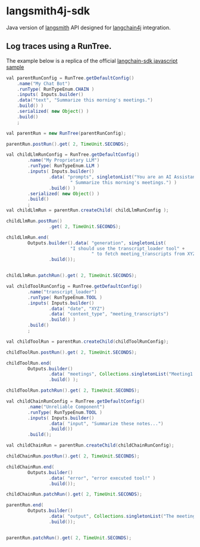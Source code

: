 # langsmith4j-sdk

Java version of [langsmith] API designed for [langchain4j] integration.

## Log traces using a RunTree.

The example below is a replica of the official [langchain-sdk javascript sample][langsmith-trace-sample]
```java
val parentRunConfig = RunTree.getDefaultConfig()
    .name("My Chat Bot")
    .runType( RunTypeEnum.CHAIN )
    .inputs( Inputs.builder()
    .data("text", "Summarize this morning's meetings.")
    .build() )
    .serialized( new Object() )
    .build()
    ;

val parentRun = new RunTree(parentRunConfig);

parentRun.postRun().get( 2, TimeUnit.SECONDS);

val childLlmRunConfig = RunTree.getDefaultConfig()
        .name("My Proprietary LLM")
        .runType( RunTypeEnum.LLM )
        .inputs( Inputs.builder()
                .data( "prompts", singletonList("You are an AI Assistant. The time is XYZ." +
                        " Summarize this morning's meetings.") )
                .build() )
        .serialized( new Object() )
        .build()
        ;
val childLlmRun = parentRun.createChild( childLlmRunConfig );

childLlmRun.postRun()
                .get( 2, TimeUnit.SECONDS);

childLlmRun.end(
        Outputs.builder().data( "generation", singletonList(
                        "I should use the transcript_loader tool" +
                                " to fetch meeting_transcripts from XYZ" ))
                .build());


childLlmRun.patchRun().get( 2, TimeUnit.SECONDS);

val childToolRunConfig = RunTree.getDefaultConfig()
        .name("transcript_loader")
        .runType( RunTypeEnum.TOOL )
        .inputs( Inputs.builder()
                .data( "date", "XYZ")
                .data( "content_type", "meeting_transcripts")
                .build() )
        .build()
        ;

val childToolRun = parentRun.createChild(childToolRunConfig);

childToolRun.postRun().get( 2, TimeUnit.SECONDS);

childToolRun.end(
        Outputs.builder()
                .data( "meetings", Collections.singletonList("Meeting1 notes.."))
                .build() );

childToolRun.patchRun().get( 2, TimeUnit.SECONDS);

val childChainRunConfig = RunTree.getDefaultConfig()
        .name("Unreliable Component")
        .runType( RunTypeEnum.TOOL )
        .inputs( Inputs.builder()
                .data( "input", "Summarize these notes...")
                .build())
        .build();

val childChainRun = parentRun.createChild(childChainRunConfig);

childChainRun.postRun().get( 2, TimeUnit.SECONDS);

childChainRun.end(
        Outputs.builder()
                .data( "error", "error executed tool!" )
                .build());

childChainRun.patchRun().get( 2, TimeUnit.SECONDS);

parentRun.end(
        Outputs.builder()
                .data( "output", Collections.singletonList("The meeting notes are as follows:...") )
                .build());


parentRun.patchRun().get( 2, TimeUnit.SECONDS);
```

[langchain4j]: https://github.com/langchain/langchain4j
[langsmith]: https://docs.smith.langchain.com
[langsmith-trace-sample]: https://github.com/langchain-ai/langsmith-sdk/blob/main/js/README.md#logging-traces-outside-langchain
